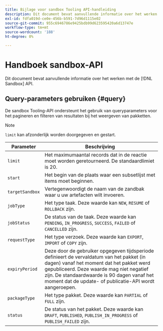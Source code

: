 ```yaml
---
title: Bijlage voor sandbox Tooling API-handleiding
description: Dit document bevat aanvullende informatie over het werken met de API voor sandboxgereedschappen.
exl-id: fdfa019d-ce0e-456b-b591-7d96d1115e02
source-git-commit: 955c6946786e9425bdb99d623595420a6d13747e
workflow-type: tm+mt
source-wordcount: '188'
ht-degree: 0%

---
```


# Handboek sandbox-API

Dit document bevat aanvullende informatie over het werken met de [!DNL Sandbox] API.

## Query-parameters gebruiken {#query}

De sandbox Tooling-API ondersteunt het gebruik van queryparameters voor het pagineren en filteren van resultaten bij het weergeven van pakketten.

>[!NOTE]
>
>`limit` kan afzonderlijk worden doorgegeven en gestart.

| Parameter | Beschrijving |
| --- | --- |
| `limit` | Het maximumaantal records dat in de reactie moet worden geretourneerd. De standaardlimiet is 20. |
| `start` | Het begin van de plaats waar een subsetlijst met items moet beginnen. |
| `targetSandbox` | Vertegenwoordigt de naam van de zandbak waar u uw artefacten wilt invoeren. |
| `jobType` | Het type taak. Deze waarde kan `NEW`, `RESUME` of `ROLLBACK` zijn. |
| `jobStatus` | De status van de taak. Deze waarde kan `PENDING`, `IN_PROGRESS`, `SUCCESS`, `FAILED` of `CANCELLED` zijn. |
| `requestType` | Het type verzoek. Deze waarde kan `EXPORT`, `IMPORT` of `COPY` zijn. |
| `expiryPeriod` | Deze door de gebruiker opgegeven tijdsperiode definieert de vervaldatum van het pakket (in dagen) vanaf het moment dat het pakket werd gepubliceerd. Deze waarde mag niet negatief zijn. De standaardwaarde is 90 dagen vanaf het moment dat de update- of publicatie-API wordt aangeroepen. |
| `packageType` | Het type pakket. Deze waarde kan `PARTIAL` of `FULL` zijn. |
| `status` | De status van het pakket. Deze waarde kan `DRAFT`, `PUBLISHED`, `PUBLISH_IN_PROGRESS` of `PUBLISH_FAILED` zijn. |
